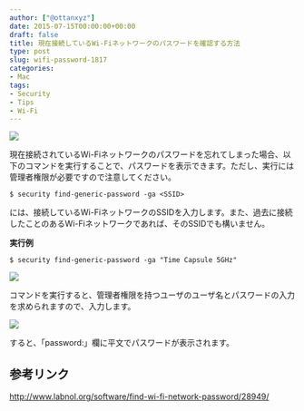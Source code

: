 ```yaml
---
author: ["@ottanxyz"]
date: 2015-07-15T00:00:00+00:00
draft: false
title: 現在接続しているWi-Fiネットワークのパスワードを確認する方法
type: post
slug: wifi-password-1817
categories:
- Mac
tags:
- Security
- Tips
- Wi-Fi
---
```


![](/uploads/2015/07/150715-55a671d220f31.jpg)






現在接続されているWi-Fiネットワークのパスワードを忘れてしまった場合、以下のコマンドを実行することで、パスワードを表示できます。ただし、実行には管理者権限が必要ですので注意してください。




    
    $ security find-generic-password -ga <SSID>





<SSID>には、接続しているWi-FiネットワークのSSIDを入力します。また、過去に接続したことのあるWi-Fiネットワークであれば、そのSSIDでも構いません。



**実行例**


    
    $ security find-generic-password -ga "Time Capsule 5GHz"





![](/uploads/2015/07/150715-55a671ce37e28.png)






コマンドを実行すると、管理者権限を持つユーザのユーザ名とパスワードの入力を求められますので、入力します。





![](/uploads/2015/07/150715-55a671d01ad66.png)






すると、「password:」欄に平文でパスワードが表示されます。





## 参考リンク



http://www.labnol.org/software/find-wi-fi-network-password/28949/
